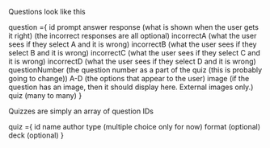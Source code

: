 Questions look like this

question ={
    id
    prompt
    answer
    response (what is shown when the user gets it right)
    (the incorrect responses are all optional)
    incorrectA (what the user sees if they select A and it is wrong)
    incorrectB (what the user sees if they select B and it is wrong)
    incorrectC (what the user sees if they select C and it is wrong)
    incorrectD (what the user sees if they select D and it is wrong)
    questionNumber (the question number as a part of the quiz (this is probably going to change))
    A-D (the options that appear to the user)
    image (if the question has an image, then it should display here.  External images only.)
    quiz (many to many)
}

Quizzes are simply an array of question IDs

quiz ={
id
name
author
type (multiple choice only for now)
format (optional)
deck (optional)
}